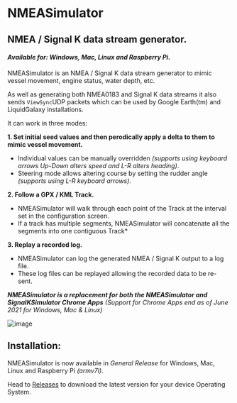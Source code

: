 # NMEASimulator

## NMEA / Signal K data stream generator.

#### _Available for: Windows, Mac, Linux and Raspberry Pi_.

NMEASimulator is an NMEA / Signal K data stream generator to mimic vessel movement, engine status, water depth, etc.

As well as generating both NMEA0183 and Signal K data streams it also sends `ViewSync`UDP packets which can be used by Google Earth(tm) and LiquidGalaxy installations.

It can work in three modes:

__1. Set initial seed values and then perodically apply a delta to them to mimic vessel movement.__
- Individual values can be manually overridden _(supports using keyboard arrows Up-Down alters speed and L-R alters heading)_.
- Steering mode allows altering course by setting the rudder angle _(supports using L-R keyboard arrows)_.

__2. Follow a GPX / KML Track.__
- NMEASimulator will walk through each point of the Track at the interval set in the configuration screen.
- If a track has multiple segments, NMEASimulator will concatenate all the segments into one contiguous Track*

__3. Replay a recorded log.__
- NMEASimulator can log the generated NMEA / Signal K output to a log file.
- These log files can be replayed allowing the recorded data to be re-sent.

_**NMEASimulator is a replacement for both the NMEASimulator and SignalKSimulator Chrome Apps** (Support for Chrome Apps end as of June 2021 for Windows, Mac & Linux)_

![image](https://user-images.githubusercontent.com/38519157/75314330-55c95380-58af-11ea-887c-392dcccbea3a.png)


Installation:
-------------

NMEASimulator is now available in _General Release_ for Windows, Mac, Linux and Raspberry Pi _(armv7l)_.

Head to [Releases](https://github.com/panaaj/nmeasimulator/releases) to download the latest version for
your device Operating System.

